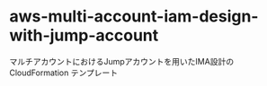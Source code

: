 # aws-multi-account-iam-design-with-jump-account
マルチアカウントにおけるJumpアカウントを用いたIMA設計の CloudFormation テンプレート
